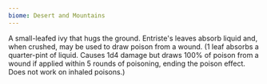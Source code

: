 ```yaml
---
biome: Desert and Mountains
---
```

A small-leafed ivy that hugs the ground. Entriste's leaves absorb liquid and, when crushed, may be used to draw poison from a wound. (1 leaf absorbs a quarter-pint of liquid. Causes 1d4 damage but draws 100% of poison from a wound if applied within 5 rounds of poisoning, ending the poison effect. Does not work on inhaled poisons.) 


